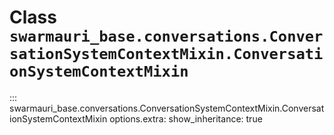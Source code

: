 # Class `swarmauri_base.conversations.ConversationSystemContextMixin.ConversationSystemContextMixin`

::: swarmauri_base.conversations.ConversationSystemContextMixin.ConversationSystemContextMixin
    options.extra:
      show_inheritance: true


